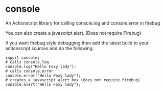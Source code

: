 console
=======

An Actionscript library for calling console.log and console.error in firebug

You can also create a javascript alert. (Does not require Firebug)

If you want firebug style debugging then add the latest build to your actionscript sources and do the following:

    import console;
    # Calls console.log
    console.log("Hello Foxy lady");
    # calls console.error
    console.error("Hello Foxy lady");
    # creates a javascript alert box (does not require firebug)
    console.alert("Hello Foxy lady");

